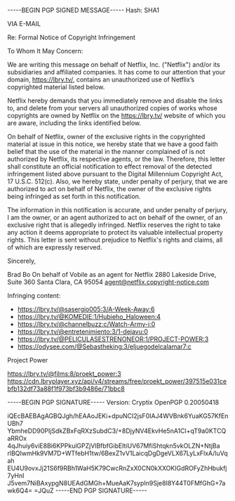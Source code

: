 -----BEGIN PGP SIGNED MESSAGE-----
Hash: SHA1

VIA E-MAIL

Re: Formal Notice of Copyright Infringement

To Whom It May Concern:

We are writing this message on behalf of Netflix, Inc. ("Netflix") and/or its subsidiaries and affiliated companies. It has come to our attention that your domain, https://lbry.tv/, contains an unauthorized use of Netflix’s copyrighted material listed below.

Netflix hereby demands that you immediately remove and disable the links to, and delete from your servers all unauthorized copies of works whose copyrights are owned by Netflix on the https://lbry.tv/ website of which you are aware, including the links identified below.

On behalf of Netflix, owner of the exclusive rights in the copyrighted material at issue in this notice, we hereby state that we have a good faith belief that the use of the material in the manner complained of is not authorized by Netflix, its respective agents, or the law. Therefore, this letter shall constitute an official notification to effect removal of the detected infringement listed above pursuant to the Digital Millennium Copyright Act, 17 U.S.C. 512(c). Also, we hereby state, under penalty of perjury, that we are authorized to act on behalf of Netflix, the owner of the exclusive rights being infringed as set forth in this notification.

The information in this notification is accurate, and under penalty of perjury, I am the owner, or an agent authorized to act on behalf of the owner, of an exclusive right that is allegedly infringed. Netflix reserves the right to take any action it deems appropriate to protect its valuable intellectual property rights. This letter is sent without prejudice to Netflix's rights and claims, all of which are expressly reserved.

Sincerely,

Brad Bo
On behalf of Vobile as an agent for Netflix
2880 Lakeside Drive, Suite 360
Santa Clara, CA 95054
agent@netflix.copyright-notice.com


Infringing content:

- https://lbry.tv/@sasergio005:3/A-Week-Away:6
- https://lbry.tv/@KOMEDIE:1/Hubieho_Haloween:4
- https://lbry.tv/@channelbuzz:c/Watch-Army-i:0
- https://lbry.tv/@entretenimiento:3/1-dejavu:0
- https://lbry.tv/@PELICULASESTRENONEOR:1/PROJECT-POWER:3
- https://odysee.com/@Sebastheking:3/eljuegodelcalamar7:c

Project Power


https://lbry.tv/@films:8/proekt_power:3
https://cdn.lbryplayer.xyz/api/v4/streams/free/proekt_power/397515e031cebfb132df73a88f1f973bf3b9486e/71bbc8





-----BEGIN PGP SIGNATURE-----
Version: Cryptix OpenPGP 0.20050418

iQEcBAEBAgAGBQJgh/hEAAoJEKi+dpuNCI2jsF0IAJ4WVBnk6YuaKG57KfEnUBh7
YbmheDD90PIjSdkZBxFqRXzSubdC3/+8DjyNV4EkvHe5nA1Cl+qT9a0KTCQaRROx
4qJhuiy6viE8Bi6KPPkulGPZjVlBfbfGibEItiUV67MfiShtqkn5vkOLZN+NtjBa
rlBQIwmHk9VM7D+WTfebH1tw/6BexZ1vV1LaicqDgDgeVLX67LyLxFlxA/luVqah
EU4U9ovxJj21S6f9RBh1WaH5K79CwcRnZxX0CN0kXXOKIGdROFyZhHbukfj7yHnI
J5vem7NiBAxypgN8UEAdGMGh+MueAaK7sypIn9Sje8I8Y44T0FMfGhG+7awk6Q4=
=JQuZ
-----END PGP SIGNATURE----- 
